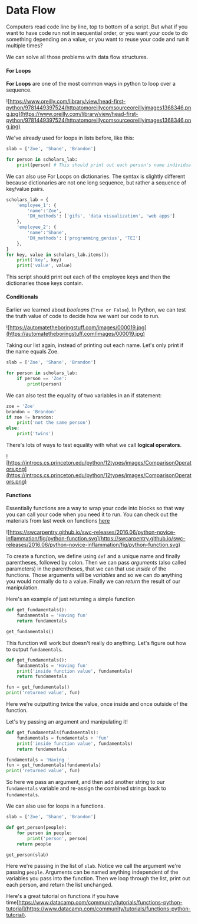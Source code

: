 # Data Flow

Computers read code line by line, top to bottom of a script. But what if you want to have code run not in sequential order, or you want your code to do something depending on a value, or you want to reuse your code and run it multiple times?

We can solve all those problems with data flow structures.

#### For Loops
**For Loops** are one of the most common ways in python to loop over a sequence. 

![https://www.oreilly.com/library/view/head-first-python/9781449397524/httpatomoreillycomsourceoreillyimages1368346.png.jpg](https://www.oreilly.com/library/view/head-first-python/9781449397524/httpatomoreillycomsourceoreillyimages1368346.png.jpg)

We've already used for loops in lists before, like this:
```python
slab = ['Zoe', 'Shane', 'Brandon']

for person in scholars_lab:
    print(person) # This should print out each person's name individually
```

We can also use For Loops on dictionaries. The syntax is slightly different because dictionaries are not one long sequence, but rather a sequence of key/value pairs.
```python
scholars_lab = {
    'employee_1': {
        'name':'Zoe',
        'DH_methods': ['gifs', 'data visualization', 'web apps']
    },
    'employee_2': {
        'name':'Shane',
        'DH_methods': ['programming_genius', 'TEI']
    },
}
for key, value in scholars_lab.items():
    print('key', key)
    print('value', value)
```
This script should print out each of the employee keys and then the dictionaries those keys contain.


#### Conditionals
Earlier we learned about *booleans* (`True or False`). In Python, we can test the truth value of code to decide how we want our code to run.

![https://automatetheboringstuff.com/images/000019.jpg](https://automatetheboringstuff.com/images/000019.jpg)

Taking our list again, instead of printing out each name. Let's only print if the name equals Zoe.
```python
slab = ['Zoe', 'Shane', 'Brandon']

for person in scholars_lab:
    if person == 'Zoe':
        print(person)
```


We can also test the equality of two variables in an if statement:
```python
zoe = 'Zoe'
brandon = 'Brandon'
if zoe != brandon:
    print('not the same person')
else:
    print('twins')

```
There's lots of ways to test equality with what we call **logical operators**.

![https://introcs.cs.princeton.edu/python/12types/images/ComparisonOperators.png](https://introcs.cs.princeton.edu/python/12types/images/ComparisonOperators.png)

#### Functions
Essentially functions are a way to wrap your code into blocks so that way you can call your code when you need it to run. You can check out the materials from last week on functions [here](../../Week06/)

![https://swcarpentry.github.io/swc-releases/2016.06/python-novice-inflammation/fig/python-function.svg](https://swcarpentry.github.io/swc-releases/2016.06/python-novice-inflammation/fig/python-function.svg)

To create a function, we define using `def` and a unique name and finally parentheses, followed by colon. Then we can pass *arguments* (also called parameters) in the parentheses, that we can that use *inside* of the functions. Those arguments will be *variables* and so we can do anything you would normally do to a value. Finally we can *return* the result of our manipulation.

Here's an example of just returning a simple function
```python
def get_fundamentals():
    fundamentals = 'Having fun'
    return fundamentals

get_fundamentals()
```
This function will work but doesn't really do anything. Let's figure out how to output `fundamentals`.

```python
def get_fundamentals():
    fundamentals = 'Having fun'
    print('inside function value', fundamentals)
    return fundamentals

fun = get_fundamentals()
print('returned value', fun)
```
Here we're outputting twice the value, once inside and once outside of the function. 

Let's try passing an argument and manipulating it!

```python
def get_fundamentals(fundamentals):
    fundamentals = fundamentals + 'fun'
    print('inside function value', fundamentals)
    return fundamentals

fundamentals = 'Having '
fun = get_fundamentals(fundamentals)
print('returned value', fun)
```
So here we pass an argument, and then add another string to our `fundamentals` variable and re-assign the combined strings back to `fundamentals`.

We can also use for loops in a functions.
```python
slab = ['Zoe', 'Shane', 'Brandon']

def get_person(people):
    for person in people:
        print('person', person)
    return people

get_person(slab)
```
Here we're passing in the list of `slab`. Notice we call the argument we're passing `people`. Arguments can be named anything independent of the variables you pass into the function. Then we loop through the list, print out each person, and return the list unchanged.

Here's a great tutorial on functions if you have time[https://www.datacamp.com/community/tutorials/functions-python-tutorial](https://www.datacamp.com/community/tutorials/functions-python-tutorial).
